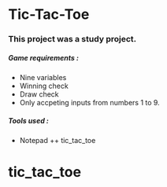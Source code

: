 # Tic-Tac-Toe

### This project was a study project.


##### Game requirements :

* Nine variables
* Winning check 
* Draw check
* Only accpeting inputs from numbers 1 to 9.

##### Tools used :
* Notepad ++
tic_tac_toe
# tic_tac_toe
